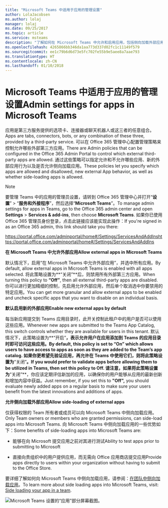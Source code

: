 ```yaml
---
title: "Microsoft Teams 中适用于应用的管理设置"
author: LolaJacobsen
ms.author: lolaj
manager: lolaj
ms.date: 09/25/2017
ms.topic: article
ms.service: msteams
description: "了解如何在 Microsoft Teams 中允许和启用应用，包括侧向加载外部应用。"
ms.openlocfilehash: 4265866bb346da1aa773d337d02fc1c11149f579
ms.sourcegitcommit: ee1c79b6d6d73e5fc702fe55b9e5aee8a7aae793
ms.translationtype: HT
ms.contentlocale: zh-CN
ms.lasthandoff: 01/10/2018
---
```

<a name="admin-settings-for-apps-in-microsoft-teams"></a><span data-ttu-id="25d37-103">Microsoft Teams 中适用于应用的管理设置</span><span class="sxs-lookup"><span data-stu-id="25d37-103">Admin settings for apps in Microsoft Teams</span></span>
==========================================

<span data-ttu-id="25d37-104">应用是第三方服务提供的选项卡、连接器或聊天机器人或这三者的任意组合。</span><span class="sxs-lookup"><span data-stu-id="25d37-104">Apps are tabs, connectors, bots, or any combination of these three, provided by a third-party service.</span></span> <span data-ttu-id="25d37-105">可以在 Office 365 管理中心配置管理策略来控制允许哪些外部第三方应用。</span><span class="sxs-lookup"><span data-stu-id="25d37-105">There are Admin policies that can be configured in the Office 365 Admin Portal to control which external third-party apps are allowed.</span></span> <span data-ttu-id="25d37-106">通过这些策略可以指定允许和不允许哪些应用、新的外部应用行为以及是否允许侧向加载应用。</span><span class="sxs-lookup"><span data-stu-id="25d37-106">These policies let you specify which apps are allowed and disallowed, new external App behavior, as well as whether side-loading apps is allowed.</span></span>

> [!NOTE]
> <span data-ttu-id="25d37-107">要管理 Teams 中的应用的管理员设置，请转到 Office 365 管理中心并打开“**设置**” > “**服务和外接程序**”，然后选择“**Microsoft Teams**”。</span><span class="sxs-lookup"><span data-stu-id="25d37-107">To manage admin settings for apps in Teams, go to the Office 365 admin center and open **Settings** > **Services & add-ins**, then choose **Microsoft Teams**.</span></span> <span data-ttu-id="25d37-108">如果你已使用 Office 365 管理员身份登录，点击此链接应该能实现此操作：</span><span class="sxs-lookup"><span data-stu-id="25d37-108">If you're signed in as an Office 365 admin, this link should take you there:</span></span>
> 
> <span data-ttu-id="25d37-109">https://portal.office.com/adminportal/home#/Settings/ServicesAndAddIns</span><span class="sxs-lookup"><span data-stu-id="25d37-109">https://portal.office.com/adminportal/home#/Settings/ServicesAndAddIns</span></span> 

<span data-ttu-id="25d37-110">**在 Microsoft Teams 中允许外部应用**</span><span class="sxs-lookup"><span data-stu-id="25d37-110">**Allow external apps in Microsoft Teams**</span></span>

<span data-ttu-id="25d37-111">默认情况下，启用“在 Microsoft Teams 中允许外部应用”，并选中所有应用。</span><span class="sxs-lookup"><span data-stu-id="25d37-111">By default, allow external apps in Microsoft Teams is enabled with all apps selected.</span></span> <span data-ttu-id="25d37-112">将此策略设置为**“关闭”**后，则禁用所有外部第三方应用。</span><span class="sxs-lookup"><span data-stu-id="25d37-112">When turning this policy to **“Off”**, then all external third-party apps are disabled.</span></span> <span data-ttu-id="25d37-113">你可以进行更加精细的控制，先启用允许外部应用，然后单个取消选中你要禁用的特定应用。</span><span class="sxs-lookup"><span data-stu-id="25d37-113">You can get more granular and allow external apps to be enabled and uncheck specific apps that you want to disable on an individual basis.</span></span>

<span data-ttu-id="25d37-114">**默认启用新的外部应用**</span><span class="sxs-lookup"><span data-stu-id="25d37-114">**Enable new external apps by default**</span></span>

<span data-ttu-id="25d37-115">每当新应用提交到 Teams 应用目录时，此开关控制此租户中的用户是否可以使用这些应用。</span><span class="sxs-lookup"><span data-stu-id="25d37-115">Whenever new apps are submitted to the Teams App Catalog, this switch controls whether they are available for users in this tenant.</span></span> <span data-ttu-id="25d37-116">默认情况下，此策略设置为**“开启”**，表示允许用户在应用添加到 Teams 的应用目录时即可访问这些应用。</span><span class="sxs-lookup"><span data-stu-id="25d37-116">By default, this policy is set to **“On”** which allows users to have access to apps as soon as they are added to the Team’s app catalog.</span></span> <span data-ttu-id="25d37-117">如果你更希望先验证应用，再允许在 Teams 中使用它们，则将此策略设置为**“关闭”**。</span><span class="sxs-lookup"><span data-stu-id="25d37-117">If you would prefer to validate apps before allowing them to be utilized in Teams, then set this policy to **Off.**</span></span> <span data-ttu-id="25d37-118">请注意，如果将此策略设置为**“关闭”**，你应该定期评估新加的应用，以确保你的用户能够从应用的最新创新和增加内容中获益。</span><span class="sxs-lookup"><span data-stu-id="25d37-118">Just remember, if you set this to **"Off",** you should evaluate newly added apps on a regular basis to make sure your users benefit from the latest innovations and additions of apps.</span></span>

<span data-ttu-id="25d37-119">**允许侧向加载外部应用**</span><span class="sxs-lookup"><span data-stu-id="25d37-119">**Allow side-loading of external apps**</span></span>

<span data-ttu-id="25d37-120">仅获得权限的 Team 所有者或成员可以向 Microsoft Teams 中侧向加载应用。</span><span class="sxs-lookup"><span data-stu-id="25d37-120">Only Team owners or members who are granted permissions, can side-load apps into Microsoft Teams.</span></span> <span data-ttu-id="25d37-121">向 Microsoft Teams 中侧向加载应用的一些优势如下：</span><span class="sxs-lookup"><span data-stu-id="25d37-121">Some benefits of side-loading apps into Microsoft Teams are:</span></span>

-   <span data-ttu-id="25d37-122">能够在向 Microsoft 提交应用之前对其进行测试</span><span class="sxs-lookup"><span data-stu-id="25d37-122">Ability to test apps prior to submitting to Microsoft</span></span>

-   <span data-ttu-id="25d37-123">直接向贵组织中的用户提供应用，而无需向 Office 应用商店提交应用</span><span class="sxs-lookup"><span data-stu-id="25d37-123">Provide apps directly to users within your organization without having to submit to the Office Store.</span></span>

<span data-ttu-id="25d37-124">要详细了解如何向 Microsoft Teams 中侧向加载应用，请参阅：[在团队中侧向加载应用](https://go.microsoft.com/fwlink/?linkid=854631)。</span><span class="sxs-lookup"><span data-stu-id="25d37-124">To learn more about side loading apps into Microsoft Teams, visit: [Side loading your app in a team](https://go.microsoft.com/fwlink/?linkid=854631).</span></span>

![Microsoft Teams 设置的“应用”部分屏幕截图。](media/Admin_settings_for_apps_in_Microsoft_Teams_image1.png)
